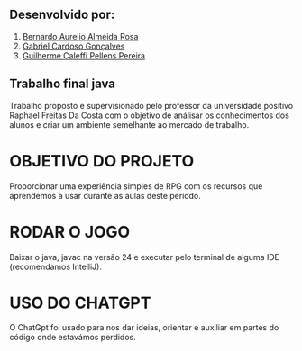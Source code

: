 ## Desenvolvido por:
<ol>
  <li>
    <a href="https://github.com/Berlimbe">Bernardo Aurelio Almeida Rosa</a>
  </li>
  <li>
    <a href="https://github.com/gabrielgoncalves06">Gabriel Cardoso Gonçalves</a>
  </li>
  <li>
    <a href="https://github.com/CaleffiGuilherme">Guilherme Caleffi Pellens Pereira</a>
  </li>
</ol>


## Trabalho final java

Trabalho proposto e supervisionado pelo professor da universidade positivo Raphael Freitas Da Costa com o objetivo de análisar os conhecimentos dos alunos e criar um ambiente semelhante ao mercado de trabalho.

# OBJETIVO DO PROJETO

Proporcionar uma experiência simples de RPG com os recursos que aprendemos a usar durante as aulas deste período.

# RODAR O JOGO

Baixar o java, javac na versão 24 e executar pelo terminal de alguma IDE (recomendamos IntelliJ).

# USO DO CHATGPT

O ChatGpt foi usado para nos dar ideias, orientar e auxiliar em partes do código onde estavámos perdidos.
